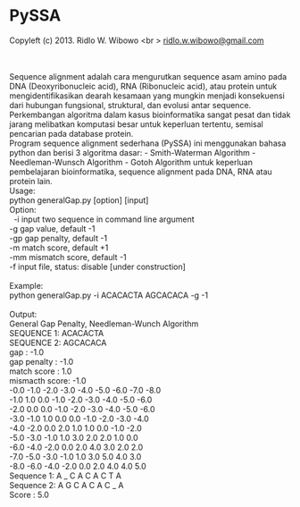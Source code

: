 PySSA
=====

Copyleft (c) 2013. Ridlo W. Wibowo
<br \>
ridlo.w.wibowo@gmail.com

<br />
<br />
Sequence alignment adalah cara mengurutkan  sequence  asam amino pada DNA (Deoxyribonucleic acid), RNA (Ribonucleic acid), atau protein untuk mengidentifikasikan dearah kesamaan yang mungkin menjadi konsekuensi dari hubungan fungsional, struktural, dan evolusi antar  sequence.  Perkembangan algoritma dalam kasus bioinformatika sangat pesat  dan  tidak jarang  melibatkan komputasi besar untuk keperluan tertentu, semisal pencarian pada database protein.

<br />
Program sequence alignment sederhana (PySSA) ini menggunakan bahasa python dan berisi 3 algoritma dasar:
  - Smith-Waterman Algorithm
  - Needleman-Wunsch Algorithm
  - Gotoh Algorithm
untuk keperluan pembelajaran bioinformatika, sequence alignment pada DNA, RNA atau protein lain.

<br />
Usage:<br />
  python generalGap.py [option] [input]
<br />
Option:<br />
&nbsp;  -i      input two sequence in command line argument<br />
  -g      gap value, default -1<br />
  -gp     gap penalty, default -1<br />
  -m      match score, default +1<br />
  -mm     mismatch score, default -1<br />
  -f      input file, status: disable [under construction]<br />
<br />
Example: <br />
  python generalGap.py -i ACACACTA AGCACACA -g -1<br />
<br />
Output:<br />
  General Gap Penalty, Needleman-Wunch Algorithm<br />
  SEQUENCE 1: ACACACTA<br />
  SEQUENCE 2: AGCACACA<br />
  gap           :  -1.0<br />
  gap penalty   :  -1.0<br />
  match score   :  1.0<br />
  mismacth score:  -1.0<br />
  -0.0    -1.0    -2.0    -3.0    -4.0    -5.0    -6.0    -7.0    -8.0    <br />
  -1.0    1.0     0.0     -1.0    -2.0    -3.0    -4.0    -5.0    -6.0    <br />
  -2.0    0.0     0.0     -1.0    -2.0    -3.0    -4.0    -5.0    -6.0    <br />
  -3.0    -1.0    1.0     0.0     0.0     -1.0    -2.0    -3.0    -4.0    <br />
  -4.0    -2.0    0.0     2.0     1.0     1.0     0.0     -1.0    -2.0    <br />
  -5.0    -3.0    -1.0    1.0     3.0     2.0     2.0     1.0     0.0     <br />
  -6.0    -4.0    -2.0    0.0     2.0     4.0     3.0     2.0     2.0     <br />
  -7.0    -5.0    -3.0    -1.0    1.0     3.0     5.0     4.0     3.0     <br />
  -8.0    -6.0    -4.0    -2.0    0.0     2.0     4.0     4.0     5.0     <br />
  Sequence 1:  A _ C A C A C T A<br />
  Sequence 2:  A G C A C A C _ A<br />
  Score     :  5.0<br />
